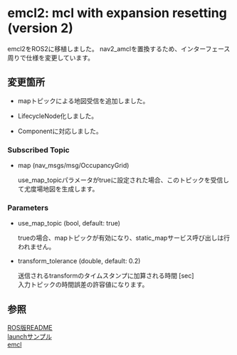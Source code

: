 # emcl2: mcl with expansion resetting (version 2)

emcl2をROS2に移植しました。
nav2_amclを置換するため、インターフェース周りで仕様を変更しています。

## 変更箇所

- mapトピックによる地図受信を追加しました。

- LifecycleNode化しました。

- Componentに対応しました。

### Subscribed Topic

- map (nav_msgs/msg/OccupancyGrid)

    use_map_topicパラメータがtrueに設定された場合、このトピックを受信して尤度場地図を生成します。

### Parameters

- use_map_topic (bool, default: true)

    trueの場合、mapトピックが有効になり、static_mapサービス呼び出しは行われません。

- transform_tolerance (double, default: 0.2)

    送信されるtransformのタイムスタンプに加算される時間 [sec]<br>
    入力トピックの時間誤差の許容値になります。

## 参照

[ROS版README](docs/ROS_README.md)<br>
[launchサンプル](docs/launch.md)<br>
[emcl](https://github.com/yo-fuji/emcl)